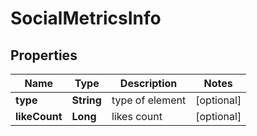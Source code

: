 

# SocialMetricsInfo


## Properties

| Name | Type | Description | Notes |
|------------ | ------------- | ------------- | -------------|
|**type** | **String** | type of element |  [optional] |
|**likeCount** | **Long** | likes count |  [optional] |



